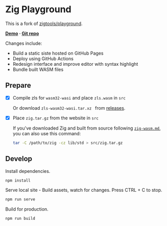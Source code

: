 # Zig Playground

This is a fork of [zigtools/playground](https://github.com/zigtools/playground).

**[Demo](https://eliot-akira.github.io/zig-playground) · [Git repo](https://github.com/eliot-akira/zig-playground)**

Changes include:

- Build a static siste hosted on GitHub Pages
- Deploy using GitHub Actions
- Redesign interface and improve editor with syntax highlight
- Bundle built WASM files

## Prepare

- [x] Compile zls for `wasm32-wasi` and place `zls.wasm` in `src`

  Or download `zls-wasm32-wasi.tar.xz ` from [releases](https://github.com/zigtools/zls/releases).

- [x] Place `zig.tar.gz` from the website in `src`

  If you've downloaded Zig and built from source following [`zig-wasm.md`](zig-wasm.md), you can also use this command:

  ```bash
  tar -C /path/to/zig -cz lib/std > src/zig.tar.gz
  ```

## Develop

Install dependencies.

```sh
npm install
```

Serve local site - Build assets, watch for changes. Press CTRL + C to stop.

```sh
npm run serve
```

Build for production.

```sh
npm run build
```

